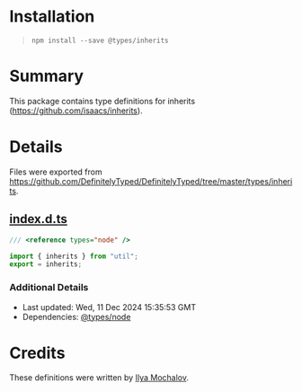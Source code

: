 # Installation
> `npm install --save @types/inherits`

# Summary
This package contains type definitions for inherits (https://github.com/isaacs/inherits).

# Details
Files were exported from https://github.com/DefinitelyTyped/DefinitelyTyped/tree/master/types/inherits.
## [index.d.ts](https://github.com/DefinitelyTyped/DefinitelyTyped/tree/master/types/inherits/index.d.ts)
````ts
/// <reference types="node" />

import { inherits } from "util";
export = inherits;

````

### Additional Details
 * Last updated: Wed, 11 Dec 2024 15:35:53 GMT
 * Dependencies: [@types/node](https://npmjs.com/package/@types/node)

# Credits
These definitions were written by [Ilya Mochalov](https://github.com/chrootsu).
